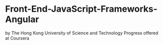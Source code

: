 # Front-End-JavaScript-Frameworks-Angular
by The Hong Kong University of Science and Technology Progress offered at Coursera
